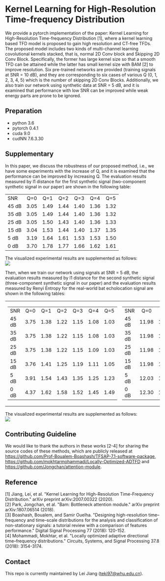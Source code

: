 # Kernel Learning for High-Resolution Time-frequency Distribution
We provide a pytorch implementation of the paper: Kernel Learning for High-Resolution Time-frequency Distribution [1], where a kernel learning based TFD model is proposed to gain high resolution and CT-free TFDs. The proposed model includes two kinds of multi-channel learning covolutional kernels stacked, that is, normal 2D Conv block and Skipping 2D Conv Block. Specifically, the former has large kernel size so that a smooth TFD can be attained while the latter has small kernel size with BAM [2] to improve resolution. Six pre-trained networks are provided (training signals at SNR = 10 dB), and they are corresponding to six cases of various Q (0, 1, 2, 3, 4, 5) which is the number of skipping 2D Conv Blocks. Additionally, we also train our network using synthetic data at SNR = 5 dB, and it is examined that performance with low SNR can be improved while weak energy parts are prone to be ignored.

## Preparation
- python 3.6
- pytorch 0.4.1
- cuda 9.0
- cudNN 7.6.3.30

## Supplementary
In this paper, we discuss the robustness of our proposed method, i.e., we have some experiments with the increase of Q, and it is examined that the performance can be improved by increasing Q. 
The evaluation results measured by l1 distance for the first synthetic signal (two-component synthetic signal in our paper) are shown in the following table: 
<table>
<tr>
  <td align="left">SNR</td>
  <td align="center">Q=0</td>
  <td align="center">Q=1</td>
  <td align="center">Q=2</td>
  <td align="center">Q=3</td>
  <td align="center">Q=4</td>
  <td align="center">Q=5</td>
</tr>
<tr>
   <td align="left">45 dB</td>
  <td align="center">3.05</td>
  <td align="center">1.49</td>
  <td align="center">1.44</td>
  <td align="center">1.40</td>
  <td align="center">1.36</td>
  <td align="center">1.32</td>
</tr>
<tr>
  <td align="left">35 dB</td>
  <td align="center">3.05</td>
  <td align="center">1.49</td>
  <td align="center">1.44</td>
  <td align="center">1.40</td>
  <td align="center">1.36</td>
  <td align="center">1.32</td>
</tr>
<tr>
  <td align="left">25 dB</td>
  <td align="center">3.05</td>
  <td align="center">1.50</td>
  <td align="center">1.43</td>
  <td align="center">1.40</td>
  <td align="center">1.36</td>
  <td align="center">1.33</td>
</tr>
<tr>
  <td align="left">15 dB</td>
  <td align="center">3.04</td>
  <td align="center">1.53</td>
  <td align="center">1.44</td>
  <td align="center">1.40</td>
  <td align="center">1.37</td>
  <td align="center">1.35</td>
</tr>
<tr>
  <td align="left">5 dB</td>
  <td align="center">3.19</td>
  <td align="center">1.64</td>
  <td align="center">1.61</td>
  <td align="center">1.53</td>
  <td align="center">1.53</td>
  <td align="center">1.50</td>
</tr>
<tr>
  <td align="left">0 dB</td>
  <td align="center">3.70</td>
  <td align="center">1.78</td>
  <td align="center">1.77</td>
  <td align="center">1.66</td>
  <td align="center">1.62</td>
  <td align="center">1.61</td>
</tr>
</table>

The visualized experimental results are supplemented as follows:  
![](https://github.com/teki97/kernel-learning-time-frequency-distribution/blob/main/supplemet_1.jpg)

Then, when we train our network using signals at SNR = 5 dB, the evaluation results measured by l1 distance for the second synthetic signal (three-component synthetic signal in our paper) and the evaluation results measured by Renyi Entropy for the real-world bat echolocation signal are shown in the following tables:
<table>
  <tr>
    <td>
    <table>
<tr>
  <td align="left">SNR</td>
  <td align="center">Q=0</td>
  <td align="center">Q=1</td>
  <td align="center">Q=2</td>
  <td align="center">Q=3</td>
  <td align="center">Q=4</td>
  <td align="center">Q=5</td>
</tr>
<tr>
   <td align="left">45 dB</td>
  <td align="center">3.75</td>
  <td align="center">1.38</td>
  <td align="center">1.22</td>
  <td align="center">1.15</td>
  <td align="center">1.08</td>
  <td align="center">1.03</td>
</tr>
<tr>
  <td align="left">35 dB</td>
  <td align="center">3.75</td>
  <td align="center">1.38</td>
  <td align="center">1.22</td>
  <td align="center">1.15</td>
  <td align="center">1.08</td>
  <td align="center">1.03</td>
</tr>
<tr>
  <td align="left">25 dB</td>
  <td align="center">3.75</td>
  <td align="center">1.38</td>
  <td align="center">1.22</td>
  <td align="center">1.15</td>
  <td align="center">1.09</td>
  <td align="center">1.03</td>
</tr>
<tr>
  <td align="left">15 dB</td>
  <td align="center">3.76</td>
  <td align="center">1.41</td>
  <td align="center">1.25</td>
  <td align="center">1.19</td>
  <td align="center">1.11</td>
  <td align="center">1.05</td>
</tr>
<tr>
  <td align="left">5 dB</td>
  <td align="center">3.91</td>
  <td align="center">1.54</td>
  <td align="center">1.43</td>
  <td align="center">1.35</td>
  <td align="center">1.25</td>
  <td align="center">1.23</td>
</tr>
<tr>
  <td align="left">0 dB</td>
  <td align="center">4.37</td>
  <td align="center">1.62</td>
  <td align="center">1.58</td>
  <td align="center">1.52</td>
  <td align="center">1.45</td>
  <td align="center">1.49</td>
</tr>
</table>
      </td>
    <td>
          <table>
<tr>
  <td align="left">SNR</td>
  <td align="center">Q=0</td>
  <td align="center">Q=1</td>
  <td align="center">Q=2</td>
  <td align="center">Q=3</td>
  <td align="center">Q=4</td>
  <td align="center">Q=5</td>
</tr>
<tr>
   <td align="left">45 dB</td>
  <td align="center">11.98</td>
  <td align="center">10.71</td>
  <td align="center">10.63</td>
  <td align="center">10.42</td>
  <td align="center">10.17</td>
  <td align="center">10.16</td>
</tr>
<tr>
  <td align="left">35 dB</td>
  <td align="center">11.98</td>
  <td align="center">10.71</td>
  <td align="center">10.63</td>
  <td align="center">10.42</td>
  <td align="center">10.17</td>
  <td align="center">10.16</td>
</tr>
<tr>
  <td align="left">25 dB</td>
  <td align="center">11.98</td>
  <td align="center">10.71</td>
  <td align="center">10.63</td>
  <td align="center">10.41</td>
  <td align="center">10.17</td>
  <td align="center">10.16</td>
</tr>
<tr>
  <td align="left">15 dB</td>
  <td align="center">11.98</td>
  <td align="center">10.70</td>
  <td align="center">10.60</td>
  <td align="center">10.40</td>
  <td align="center">10.16</td>
  <td align="center">10.16</td>
</tr>
<tr>
  <td align="left">5 dB</td>
  <td align="center">12.03</td>
  <td align="center">10.50</td>
  <td align="center">10.36</td>
  <td align="center">10.36</td>
  <td align="center">10.34</td>
  <td align="center">10.44</td>
</tr>
<tr>
  <td align="left">0 dB</td>
  <td align="center">12.30</td>
  <td align="center">10.47</td>
  <td align="center">10.33</td>
  <td align="center">10.48</td>
  <td align="center">10.48</td>
  <td align="center">10.65</td>
</tr>
</table>
      </td>
    </tr>
  </table>
  
The visualized experimental results are supplemented as follows:    
![](https://github.com/teki97/kernel-learning-time-frequency-distribution/blob/main/supplement_2.jpg)

## Contributing Guideline
We would like to thank the authors in these works [2-4] for sharing the source codes of these methods, which are publicly released at https://github.com/Prof-Boualem-Boashash/TFSAP-7.1-software-package, https://github.com/mokhtarmohammadi/Locally-Optimized-ADTFD and https://github.com/Jongchan/attention-module.
## Reference
[1] Jiang, Lei, et al. "Kernel Learning for High-Resolution Time-Frequency Distribution." arXiv preprint arXiv:2007.00322 (2020).  
[2] Park, Jongchan, et al. "Bam: Bottleneck attention module." arXiv preprint arXiv:1807.06514 (2018).  
[3] Boashash, Boualem, and Samir Ouelha. "Designing high-resolution time–frequency and time–scale distributions for the analysis and classification of non-stationary signals: a tutorial review with a comparison of features performance." Digital Signal Processing 77 (2018): 120-152.  
[4] Mohammadi, Mokhtar, et al. "Locally optimized adaptive directional time–frequency distributions." Circuits, Systems, and Signal Processing 37.8 (2018): 3154-3174.  
## Contact
This repo is currently maintained by Lei Jiang (teki97@whu.edu.cn).
